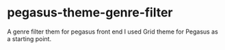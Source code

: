 # pegasus-theme-genre-filter
A genre filter them for pegasus front end
I used Grid theme for Pegasus as a starting point.
